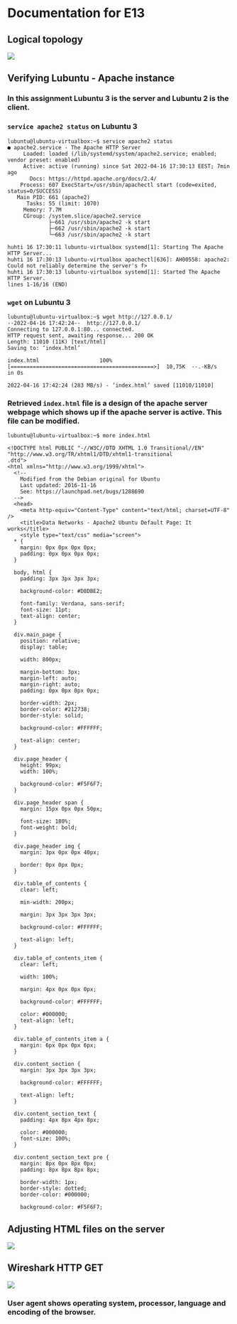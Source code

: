 # Documentation for E13

## Logical topology 
![](E13/Logical-Topology.png)

## Verifying Lubuntu - Apache instance

### In this assignment Lubuntu 3 is the server and Lubuntu 2 is the client.

### `service apache2 status` on Lubuntu 3

```
lubuntu@lubuntu-virtualbox:~$ service apache2 status
● apache2.service - The Apache HTTP Server
     Loaded: loaded (/lib/systemd/system/apache2.service; enabled; vendor preset: enabled)
     Active: active (running) since Sat 2022-04-16 17:30:13 EEST; 7min ago
       Docs: https://httpd.apache.org/docs/2.4/
    Process: 607 ExecStart=/usr/sbin/apachectl start (code=exited, status=0/SUCCESS)
   Main PID: 661 (apache2)
      Tasks: 55 (limit: 1070)
     Memory: 7.7M
     CGroup: /system.slice/apache2.service
             ├─661 /usr/sbin/apache2 -k start
             ├─662 /usr/sbin/apache2 -k start
             └─663 /usr/sbin/apache2 -k start

huhti 16 17:30:11 lubuntu-virtualbox systemd[1]: Starting The Apache HTTP Server...
huhti 16 17:30:13 lubuntu-virtualbox apachectl[636]: AH00558: apache2: Could not reliably determine the server's f>
huhti 16 17:30:13 lubuntu-virtualbox systemd[1]: Started The Apache HTTP Server.
lines 1-16/16 (END)
```

### `wget` on Lubuntu 3
```
lubuntu@lubuntu-virtualbox:~$ wget http://127.0.0.1/
--2022-04-16 17:42:24--  http://127.0.0.1/
Connecting to 127.0.0.1:80... connected.
HTTP request sent, awaiting response... 200 OK
Length: 11010 (11K) [text/html]
Saving to: ‘index.html’

index.html                   100%[=============================================>]  10,75K  --.-KB/s    in 0s      

2022-04-16 17:42:24 (283 MB/s) - ‘index.html’ saved [11010/11010]
```

### Retrieved `index.html` file is a design of the apache server webpage which shows up if the apache server is active. This file can be modified. 

```
lubuntu@lubuntu-virtualbox:~$ more index.html 

<!DOCTYPE html PUBLIC "-//W3C//DTD XHTML 1.0 Transitional//EN" "http://www.w3.org/TR/xhtml1/DTD/xhtml1-transitional
.dtd">
<html xmlns="http://www.w3.org/1999/xhtml">
  <!--
    Modified from the Debian original for Ubuntu
    Last updated: 2016-11-16
    See: https://launchpad.net/bugs/1288690
  -->
  <head>
    <meta http-equiv="Content-Type" content="text/html; charset=UTF-8" />
    <title>Data Networks - Apache2 Ubuntu Default Page: It works</title>
    <style type="text/css" media="screen">
  * {
    margin: 0px 0px 0px 0px;
    padding: 0px 0px 0px 0px;
  }

  body, html {
    padding: 3px 3px 3px 3px;

    background-color: #D8DBE2;

    font-family: Verdana, sans-serif;
    font-size: 11pt;
    text-align: center;
  }

  div.main_page {
    position: relative;
    display: table;

    width: 800px;

    margin-bottom: 3px;
    margin-left: auto;
    margin-right: auto;
    padding: 0px 0px 0px 0px;

    border-width: 2px;
    border-color: #212738;
    border-style: solid;

    background-color: #FFFFFF;

    text-align: center;
  }

  div.page_header {
    height: 99px;
    width: 100%;

    background-color: #F5F6F7;
  }

  div.page_header span {
    margin: 15px 0px 0px 50px;

    font-size: 180%;
    font-weight: bold;
  }

  div.page_header img {
    margin: 3px 0px 0px 40px;

    border: 0px 0px 0px;
  }

  div.table_of_contents {
    clear: left;

    min-width: 200px;

    margin: 3px 3px 3px 3px;

    background-color: #FFFFFF;

    text-align: left;
  }

  div.table_of_contents_item {
    clear: left;

    width: 100%;

    margin: 4px 0px 0px 0px;

    background-color: #FFFFFF;

    color: #000000;
    text-align: left;
  }

  div.table_of_contents_item a {
    margin: 6px 0px 0px 6px;
  }

  div.content_section {
    margin: 3px 3px 3px 3px;

    background-color: #FFFFFF;

    text-align: left;
  }

  div.content_section_text {
    padding: 4px 8px 4px 8px;

    color: #000000;
    font-size: 100%;
  }

  div.content_section_text pre {
    margin: 8px 0px 8px 0px;
    padding: 8px 8px 8px 8px;

    border-width: 1px;
    border-style: dotted;
    border-color: #000000;

    background-color: #F5F6F7;
```

## Adjusting HTML files on the server

![](E13/HTTP-server.png)

## Wireshark HTTP GET

![](E13/wireshark-capture.png)

### User agent shows operating system, processor, language and encoding of the browser. 